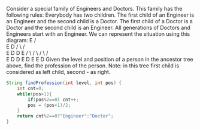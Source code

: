 Consider a special family of Engineers and Doctors. This family has the following rules:
Everybody has two children.
The first child of an Engineer is an Engineer and the second child is a Doctor.
The first child of a Doctor is a Doctor and the second child is an Engineer.
All generations of Doctors and Engineers start with an Engineer.
We can represent the situation using this diagram:
                E
           /         \
          E           D
        /   \        /  \
       E     D      D    E
      / \   / \    / \   / \
     E   D D   E  D   E E   D
Given the level and position of a person in the ancestor tree above, find the profession of the person.
Note: in this tree first child is considered as left child, second - as right.
```java
String findProfession(int level, int pos) {
    int cnt=0;
    while(pos>1){
        if(pos%2==0) cnt++;
        pos = (pos+1)/2;        
    }    
    return cnt%2==0?"Engineer":"Doctor";
}
```